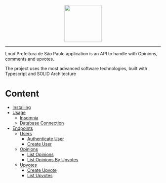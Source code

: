 <div style="display: flex; justify-content: center">
  <img src="https://yt3.ggpht.com/ytc/AKedOLR2ihks-R1Qu8dGwHlMyqYVKhT6P6XP2YBBV3pP6g=s900-c-k-c0x00ffffff-no-rj" width="120">
</div>
<hr>

Loud Prefeitura de São Paulo application is an API to handle with Opinions, comments and upvotes.

The project uses the most advanced software technologies, built with Typescript and SOLID Architecture

# Content

- [Installing](#support)
- [Usage](#release-types)
  - [Insomnia]()
  - [Database Connection]()
- [Endpoints](#release-types)
  - [Users](#download)
    - [Authenticate User](#list)
    - [Create User](#)
  - [Opinions](#download)
    - [List Opinions](#list)
    - [List Opinions By Upvotes](#)
  - [Upvotes](#download)
    - [Create Upvote](#list)
    - [List Upvotes](#)
